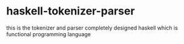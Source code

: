 # haskell-tokenizer-parser
 this is the tokenizer and parser completely designed haskell which is functional programming language
